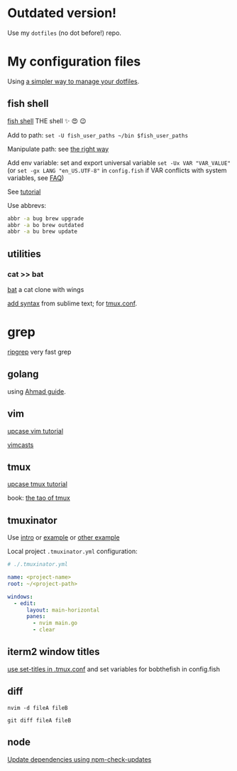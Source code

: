 # Outdated version!

Use my `dotfiles` (no dot before!) repo.

# My configuration files

Using [a simpler way to manage your dotfiles](https://www.anand-iyer.com/blog/2018/a-simpler-way-to-manage-your-dotfiles.html).


## fish shell

[fish shell](https://fishshell.com/) THE shell :sparkles: :heart_eyes: :wink:

Add to path: `set -U fish_user_paths ~/bin $fish_user_paths`

Manipulate path: see [the right way](https://github.com/fish-shell/fish-shell/issues/2639#issuecomment-301896209)

Add env variable: set and export universal variable `set -Ux VAR "VAR_VALUE"` (or `set -gx LANG "en_US.UTF-8"` in `config.fish` if VAR conflicts with system variables, see [FAQ](https://fishshell.com/docs/current/faq.html#faq-exported-uvar))

See [tutorial](https://fishshell.com/docs/current/tutorial.html)

Use abbrevs:

```bash
abbr -a bug brew upgrade
abbr -a bo brew outdated
abbr -a bu brew update
```

## utilities

### cat >> bat

[bat](https://github.com/sharkdp/bat) a cat clone with wings

[add syntax](https://github.com/sharkdp/bat#adding-new-syntaxes--language-definitions) from sublime text; for [tmux.conf](https://github.com/gerardroche/sublime-tmux).

# grep

[ripgrep](https://github.com/BurntSushi/ripgrep) very fast grep

## golang

using [Ahmad guide](https://ahmadawais.com/install-go-lang-on-macos-with-homebrew/).

## vim

[upcase vim tutorial](https://thoughtbot.com/upcase/onramp-to-vim)

[vimcasts](http://vimcasts.org/episodes)

## tmux

[upcase tmux tutorial](https://thoughtbot.com/upcase/tmux)

book: [the tao of tmux](https://leanpub.com/the-tao-of-tmux/read)

## tmuxinator

Use [intro](https://thoughtbot.com/blog/templating-tmux-with-tmuxinator) or [example](https://stephencodes.com/quicker-context-switching-with-tmuxinator/) or [other example](https://jessarcher.com/blog/managing-development-environments-with-tmux-and-tmuxinator/)

Local project `.tmuxinator.yml` configuration:

```yaml
# ./.tmuxinator.yml

name: <project-name>
root: ~/<project-path>

windows:
  - edit:
      layout: main-horizontal
      panes:
        - nvim main.go
        - clear
```

## iterm2 window titles

[use set-titles in .tmux.conf](https://superuser.com/a/702157) and set variables for bobthefish in config.fish

## diff

`nvim -d fileA fileB`

`git diff fileA fileB`

## node

[Update dependencies using npm-check-updates](https://flaviocopes.com/update-npm-dependencies/)
